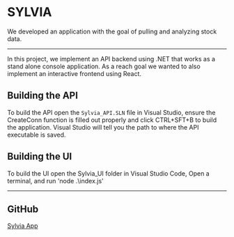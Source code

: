 # SYLVIA

We developed an application with the goal of pulling and analyzing stock data.

<hr>

In this project, we implement an API backend using .NET that works as a stand alone console application. As a reach goal we wanted to also implement an interactive frontend using React. 

## Building the API

To build the API open the `Sylvia_API.SLN` file in Visual Studio, ensure the CreateConn function is filled out properly and click CTRL+SFT+B to build the application. Visual Studio will tell you the path to where the API executable is saved.

## Building the UI

To build the UI open the Sylvia_UI folder in Visual Studio Code, Open a terminal, and run 'node .\index.js'

<hr>

## GitHub

[Sylvia App](https://github.com/gyaikhom/huffman)
